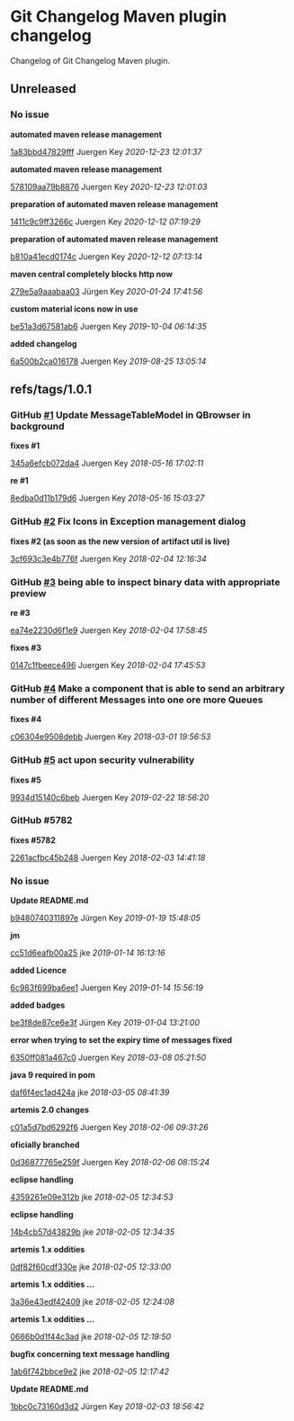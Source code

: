 # Git Changelog Maven plugin changelog

Changelog of Git Changelog Maven plugin.

## Unreleased
### No issue

**automated maven release management**


[1a83bbd47829fff](https://github.com/elbosso/qbrowser/commit/1a83bbd47829fff) Juergen Key *2020-12-23 12:01:37*

**automated maven release management**


[578109aa79b8876](https://github.com/elbosso/qbrowser/commit/578109aa79b8876) Juergen Key *2020-12-23 12:01:03*

**preparation of automated maven release management**


[1411c9c9ff3266c](https://github.com/elbosso/qbrowser/commit/1411c9c9ff3266c) Juergen Key *2020-12-12 07:19:29*

**preparation of automated maven release management**


[b810a41ecd0174c](https://github.com/elbosso/qbrowser/commit/b810a41ecd0174c) Juergen Key *2020-12-12 07:13:14*

**maven central completely blocks http now**


[279e5a9aaabaa03](https://github.com/elbosso/qbrowser/commit/279e5a9aaabaa03) Jürgen Key *2020-01-24 17:41:56*

**custom material icons now in use**


[be51a3d67581ab6](https://github.com/elbosso/qbrowser/commit/be51a3d67581ab6) Juergen Key *2019-10-04 06:14:35*

**added changelog**


[6a500b2ca016178](https://github.com/elbosso/qbrowser/commit/6a500b2ca016178) Juergen Key *2019-08-25 13:05:14*


## refs/tags/1.0.1
### GitHub [#1](https://github.com/elbosso/qbrowser/issues/1) Update MessageTableModel in QBrowser in background

**fixes #1**


[345a6efcb072da4](https://github.com/elbosso/qbrowser/commit/345a6efcb072da4) Juergen Key *2018-05-16 17:02:11*

**re #1**


[8edba0d11b179d6](https://github.com/elbosso/qbrowser/commit/8edba0d11b179d6) Juergen Key *2018-05-16 15:03:27*


### GitHub [#2](https://github.com/elbosso/qbrowser/issues/2) Fix Icons in Exception management dialog

**fixes #2 (as soon as the new version of artifact util is live)**


[3cf693c3e4b776f](https://github.com/elbosso/qbrowser/commit/3cf693c3e4b776f) Juergen Key *2018-02-04 12:16:34*


### GitHub [#3](https://github.com/elbosso/qbrowser/issues/3) being able to inspect binary data  with appropriate preview

**re #3**


[ea74e2230d6f1e9](https://github.com/elbosso/qbrowser/commit/ea74e2230d6f1e9) Juergen Key *2018-02-04 17:58:45*

**fixes #3**


[0147c1fbeece496](https://github.com/elbosso/qbrowser/commit/0147c1fbeece496) Juergen Key *2018-02-04 17:45:53*


### GitHub [#4](https://github.com/elbosso/qbrowser/issues/4) Make a component that is able to send an arbitrary number of different Messages into one ore more Queues

**fixes #4**


[c06304e9508debb](https://github.com/elbosso/qbrowser/commit/c06304e9508debb) Juergen Key *2018-03-01 19:56:53*


### GitHub [#5](https://github.com/elbosso/qbrowser/issues/5) act upon security vulnerability 

**fixes #5**


[9934d15140c6beb](https://github.com/elbosso/qbrowser/commit/9934d15140c6beb) Juergen Key *2019-02-22 18:56:20*


### GitHub #5782 

**fixes #5782**


[2261acfbc45b248](https://github.com/elbosso/qbrowser/commit/2261acfbc45b248) Juergen Key *2018-02-03 14:41:18*


### No issue

**Update README.md**


[b9480740311897e](https://github.com/elbosso/qbrowser/commit/b9480740311897e) Jürgen Key *2019-01-19 15:48:05*

**jm**


[cc51d6eafb00a25](https://github.com/elbosso/qbrowser/commit/cc51d6eafb00a25) jke *2019-01-14 16:13:16*

**added Licence**


[6c983f699ba6ee1](https://github.com/elbosso/qbrowser/commit/6c983f699ba6ee1) Juergen Key *2019-01-14 15:56:19*

**added badges**


[be3f8de87ce6e3f](https://github.com/elbosso/qbrowser/commit/be3f8de87ce6e3f) Jürgen Key *2019-01-04 13:21:00*

**error when trying to set the expiry time of messages fixed**


[6350ff081a467c0](https://github.com/elbosso/qbrowser/commit/6350ff081a467c0) Juergen Key *2018-03-08 05:21:50*

**java 9 required in pom**


[daf6f4ec1ad424a](https://github.com/elbosso/qbrowser/commit/daf6f4ec1ad424a) jke *2018-03-05 08:41:39*

**artemis 2.0 changes**


[c01a5d7bd6292f6](https://github.com/elbosso/qbrowser/commit/c01a5d7bd6292f6) Juergen Key *2018-02-06 09:31:26*

**oficially branched**


[0d36877765e259f](https://github.com/elbosso/qbrowser/commit/0d36877765e259f) Juergen Key *2018-02-06 08:15:24*

**eclipse handling**


[4359261e09e312b](https://github.com/elbosso/qbrowser/commit/4359261e09e312b) jke *2018-02-05 12:34:53*

**eclipse handling**


[14b4cb57d43829b](https://github.com/elbosso/qbrowser/commit/14b4cb57d43829b) jke *2018-02-05 12:34:35*

**artemis 1.x oddities**


[0df82f60cdf330e](https://github.com/elbosso/qbrowser/commit/0df82f60cdf330e) jke *2018-02-05 12:33:00*

**artemis 1.x oddities ...**


[3a36e43edf42409](https://github.com/elbosso/qbrowser/commit/3a36e43edf42409) jke *2018-02-05 12:24:08*

**artemis 1.x oddities ...**


[0666b0d1f44c3ad](https://github.com/elbosso/qbrowser/commit/0666b0d1f44c3ad) jke *2018-02-05 12:19:50*

**bugfix concerning text message handling**


[1ab6f742bbce9e2](https://github.com/elbosso/qbrowser/commit/1ab6f742bbce9e2) jke *2018-02-05 12:17:42*

**Update README.md**


[1bbc0c73160d3d2](https://github.com/elbosso/qbrowser/commit/1bbc0c73160d3d2) Jürgen Key *2018-02-03 18:56:42*



